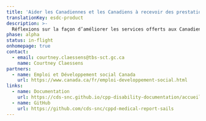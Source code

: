 ```yaml
---
title: 'Aider les Canadiennes et les Canadiens à recevoir des prestations d’invalidité du RPC'
translationKey: esdc-product
description: >-
  Réflexions sur la façon d’améliorer les services offerts aux Canadiennes et aux Canadiens ayant une invalidité et à leurs enfants lors d’une demande de prestations du Régime de pensions du Canada (RPC).
phase: alpha
status: in-flight
onhomepage: true
contact:
  - email: courtney.claessens@tbs-sct.gc.ca
    name: Courtney Claessens
partners:
  - name: Emploi et Développement social Canada
    url: https://www.canada.ca/fr/emploi-developpement-social.html
links:
  - name: Documentation
    url: https://cds-snc.github.io/cpp-disability-documentation/accueil/
  - name: GitHub
    url: https://github.com/cds-snc/cppd-medical-report-sails
---
```

